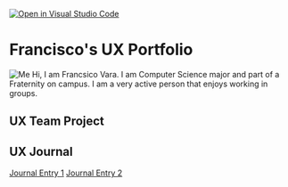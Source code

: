 [![Open in Visual Studio Code](https://classroom.github.com/assets/open-in-vscode-f059dc9a6f8d3a56e377f745f24479a46679e63a5d9fe6f495e02850cd0d8118.svg)](https://classroom.github.com/online_ide?assignment_repo_id=6804642&assignment_repo_type=AssignmentRepo)
# Francisco's UX Portfolio
![Me](https://user-images.githubusercontent.com/98430657/155831134-8939bca9-a042-4b13-96e4-88c6f15d65a7.jpg)
Hi, I am Francsico Vara. I am Computer Science major and part of a Fraternity on campus. I am a very active person that enjoys working in groups. 
## UX Team Project


## UX Journal

[Journal Entry 1](j01/)
[Journal Entry 2](j02/)
